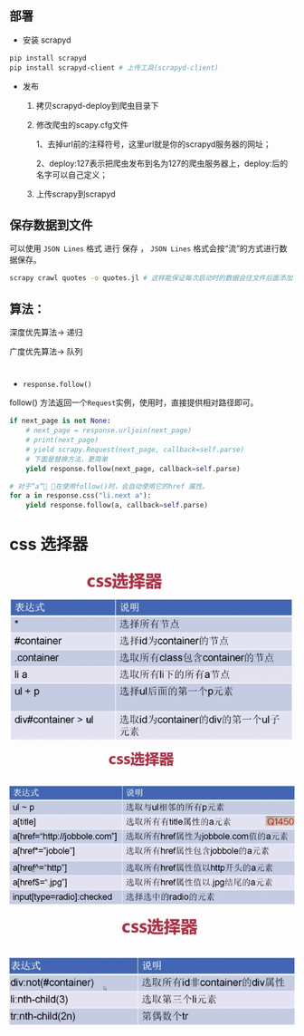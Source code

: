 ## 部署

+ 安装 scrapyd
```bash
pip install scrapyd
pip install scrapyd-client # 上传工具(scrapyd-client)
```

+ 发布
    1) 拷贝scrapyd-deploy到爬虫目录下

    2) 修改爬虫的scapy.cfg文件

        1、去掉url前的注释符号，这里url就是你的scrapyd服务器的网址； 

        2、deploy:127表示把爬虫发布到名为127的爬虫服务器上，deploy:后的名字可以自己定义；
    
    3) 上传scrapy到scrapyd


## 保存数据到文件
可以使用 `JSON Lines` 格式 进行 保存 ， `JSON Lines` 格式会按“流”的方式进行数据保存。
```bash
scrapy crawl quotes -o quotes.jl # 这样能保证每次启动时的数据会往文件后面添加 ，也不会覆盖文件重新添加。
```

## 算法：
深度优先算法-> 递归

广度优先算法-> 队列

# 
+ `response.follow()` 

follow() 方法返回一个`Request`实例，使用时，直接提供相对路径即可。
```python
if next_page is not None:
    # next_page = response.urljoin(next_page)
    # print(next_page)
    # yield scrapy.Request(next_page, callback=self.parse)
    # 下面是替换方法，更简单
    yield response.follow(next_page, callback=self.parse)
```

```python
# 对于“a“ ，在使用follow()时，会自动使用它的href 属性。
for a in response.css("li.next a"):
    yield response.follow(a, callback=self.parse)
```
#


# css 选择器
![](./images/css_1.png)
![](./images/css_2.png)
![](./images/css_3.png)
